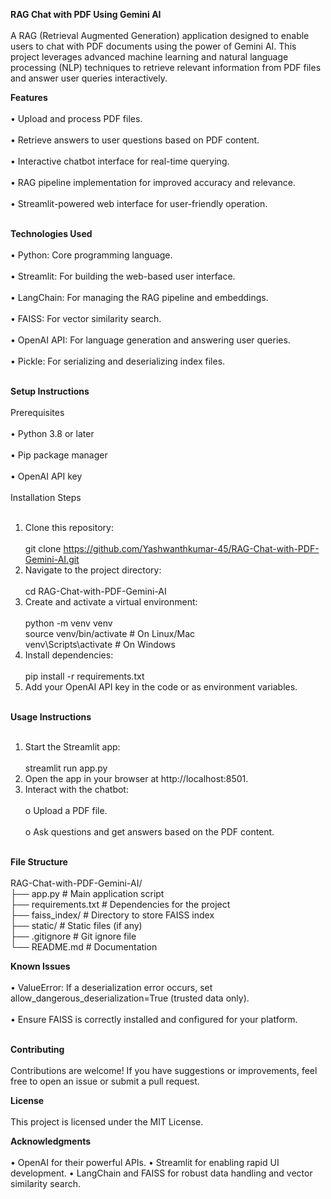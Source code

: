 ﻿**RAG Chat with PDF Using Gemini AI** <br></br>
A RAG (Retrieval Augmented Generation) application designed to enable users to chat with PDF documents using the power of Gemini AI. This project leverages advanced machine learning and natural language processing (NLP) techniques to retrieve relevant information from PDF files and answer user queries interactively.

**Features**<br></br>
• Upload and process PDF files.<br></br>
• Retrieve answers to user questions based on PDF content.<br></br>
• Interactive chatbot interface for real-time querying.<br></br>
• RAG pipeline implementation for improved accuracy and relevance.<br></br>
• Streamlit-powered web interface for user-friendly operation.<br></br>

**Technologies Used**<br></br>
• Python: Core programming language.<br></br>
• Streamlit: For building the web-based user interface.<br></br>
• LangChain: For managing the RAG pipeline and embeddings.<br></br>
• FAISS: For vector similarity search.<br></br>
• OpenAI API: For language generation and answering user queries.<br></br>
• Pickle: For serializing and deserializing index files.<br></br>

**Setup Instructions**<br></br>
Prerequisites<br></br>
• Python 3.8 or later<br></br>
• Pip package manager<br></br>
• OpenAI API key<br></br>
Installation Steps<br></br>
1. Clone this repository:<br></br>
git clone https://github.com/Yashwanthkumar-45/RAG-Chat-with-PDF-Gemini-AI.git  
2. Navigate to the project directory:<br></br>
cd RAG-Chat-with-PDF-Gemini-AI  
3. Create and activate a virtual environment:<br></br>
python -m venv venv  
source venv/bin/activate        # On Linux/Mac  
venv\Scripts\activate          # On Windows  
4. Install dependencies:<br></br>
pip install -r requirements.txt  
5. Add your OpenAI API key in the code or as environment variables.<br></br>

**Usage Instructions**<br></br>
1. Start the Streamlit app:<br></br>
streamlit run app.py  
2. Open the app in your browser at http://localhost:8501.
3. Interact with the chatbot:<br></br>
o Upload a PDF file.<br></br>
o Ask questions and get answers based on the PDF content.<br></br>

**File Structure**<br></br>
RAG-Chat-with-PDF-Gemini-AI/  
├── app.py             # Main application script  
├── requirements.txt   # Dependencies for the project  
├── faiss_index/       # Directory to store FAISS index  
├── static/            # Static files (if any)  
├── .gitignore         # Git ignore file  
└── README.md          # Documentation  

**Known Issues**<br></br>
• ValueError: If a deserialization error occurs, set allow_dangerous_deserialization=True (trusted data only).<br></br>
• Ensure FAISS is correctly installed and configured for your platform.<br></br>

**Contributing**<br></br>
Contributions are welcome! If you have suggestions or improvements, feel free to open an issue or submit a pull request.

**License**<br></br>
This project is licensed under the MIT License.

**Acknowledgments**<br></br>
• OpenAI for their powerful APIs.
• Streamlit for enabling rapid UI development.
• LangChain and FAISS for robust data handling and vector similarity search.

